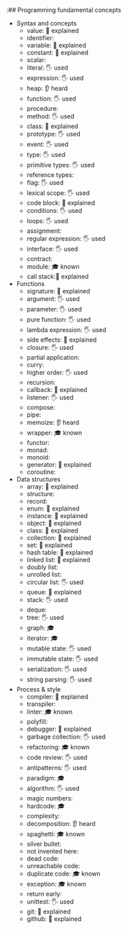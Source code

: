 :## Programming fundamental concepts

- Syntax and concepts
  - value: 🙋 explained
  - identifier:
  - variable: 🙋 explained
  - constant: 🙋 explained
  - scalar:
  - literal: 🖐️ used
  - expression: 🖐️ used
  - heap: 👂  heard
  - function: 🖐️ used
  - procedure:
  - method: 🖐️ used
  - class: 🙋 explained
  - prototype: 🖐️ used
  - event: 🖐️ used
  - type: 🖐️ used
  - primitive types: 🖐️ used
  - reference types:
  - flag: 🖐️ used
  - lexical scope: 🖐️ used
  - code block: 🙋 explained
  - conditions: 🖐️ used
  - loops: 🖐️ used
  - assignment: 
  - regular expression: 🖐️ used
  - interface: 🖐️ used
  - contract: 
  - module: 🎓 known
  - call stack:🙋 explained
- Functions
  - signature: 🙋 explained
  - argument: 🖐️ used
  - parameter: 🖐️ used
  - pure function: 🖐️ used
  - lambda expression: 🖐️ used
  - side effects: 🙋 explained
  - closure: 🖐️ used
  - partial application:
  - curry:
  - higher order: 🖐️ used
  - recursion:
  - callback: 🙋 explained
  - listener: 🖐️ used
  - compose:
  - pipe:
  - memoize: 👂 heard
  - wrapper: 🎓 known
  - functor:
  - monad:
  - monoid:
  - generator: 🙋 explained
  - coroutine:
- Data structures
  - array: 🙋 explained
  - structure:
  - record:
  - enum: 🙋 explained
  - instance: 🙋 explained
  - object: 🙋 explained
  - class: 🙋 explained
  - collection: 🙋 explained
  - set: 🙋 explained
  - hash table: 🙋 explained
  - linked list: 🙋 explained
  - doubly list:
  - unrolled list:
  - circular list: 🖐️ used
  - queue: 🙋 explained
  - stack: 🖐️ used
  - deque: 
  - tree: 🖐️ used
  - graph: 🎓 
  - iterator: 🎓
  - mutable state: 🖐️ used
  - immutable state: 🖐️ used
  - serialization: 🖐️ used
  - string parsing: 🖐️ used
- Process & style
  - compiler: 🙋 explained
  - transpiler:
  - linter: 🎓 known
  - polyfill:
  - debugger: 🙋 explained
  - garbage collection: 🖐️ used
  - refactoring: 🎓 known
  - code review: 🖐️ used
  - antipatterns: 🖐️ used
  - paradigm: 🎓
  - algorithm: 🖐️ used
  - magic numbers:
  - hardcode: 🎓
  - complexity:
  - decomposition: 👂 heard
  - spaghetti: 🎓 known
  - silver bullet:
  - not invented here:
  - dead code:
  - unreachable code:
  - duplicate code: 🎓 known
  - exception: 🎓 known
  - return early:
  - unittest: 🖐️ used
  - git: 🙋 explained
  - github: 🙋 explained
 